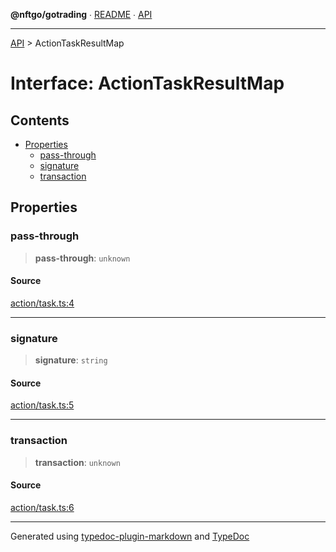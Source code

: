**@nftgo/gotrading** ∙ [README](../README.md) ∙ [API](../exports.md)

***

[API](../exports.md) > ActionTaskResultMap

# Interface: ActionTaskResultMap

## Contents

- [Properties](ActionTaskResultMap.md#properties)
  - [pass-through](ActionTaskResultMap.md#pass-through)
  - [signature](ActionTaskResultMap.md#signature)
  - [transaction](ActionTaskResultMap.md#transaction)

## Properties

### pass-through

> **pass-through**: `unknown`

#### Source

[action/task.ts:4](https://github.com/NFTGo/GoTrading/blob/1fa3b8d/src/types/action/task.ts#L4)

***

### signature

> **signature**: `string`

#### Source

[action/task.ts:5](https://github.com/NFTGo/GoTrading/blob/1fa3b8d/src/types/action/task.ts#L5)

***

### transaction

> **transaction**: `unknown`

#### Source

[action/task.ts:6](https://github.com/NFTGo/GoTrading/blob/1fa3b8d/src/types/action/task.ts#L6)

***

Generated using [typedoc-plugin-markdown](https://www.npmjs.com/package/typedoc-plugin-markdown) and [TypeDoc](https://typedoc.org/)
